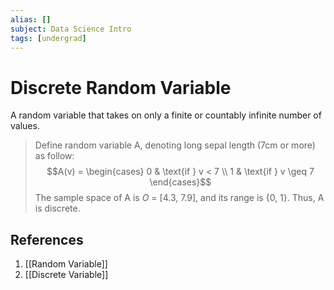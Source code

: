 ```yaml
---
alias: []
subject: Data Science Intro
tags: [undergrad]
---
```

# Discrete Random Variable

A random variable that takes on only a finite or countably infinite number of values.

>Define random variable A, denoting long sepal length (7cm or more) as follow:
> $$A(v) = \begin{cases} 0 & \text{if } v < 7 \\ 1 & \text{if } v \geq 7 \end{cases}$$
>The sample space of A is $O$ = [4.3, 7.9], and its range is {0, 1}. Thus, A is discrete.

## References
1. [[Random Variable]]
2. [[Discrete Variable]]